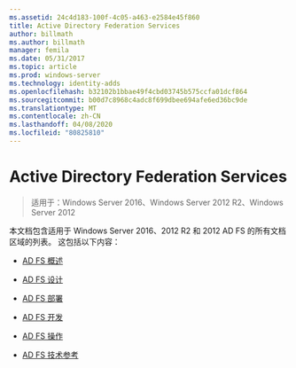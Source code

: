 ```yaml
---
ms.assetid: 24c4d183-100f-4c05-a463-e2584e45f860
title: Active Directory Federation Services
author: billmath
ms.author: billmath
manager: femila
ms.date: 05/31/2017
ms.topic: article
ms.prod: windows-server
ms.technology: identity-adds
ms.openlocfilehash: b32102b1bbae49f4cbd03745b575ccfa01dcf864
ms.sourcegitcommit: b00d7c8968c4adc8f699dbee694afe6ed36bc9de
ms.translationtype: MT
ms.contentlocale: zh-CN
ms.lasthandoff: 04/08/2020
ms.locfileid: "80825810"
---
```

# <a name="active-directory-federation-services"></a>Active Directory Federation Services

>适用于：Windows Server 2016、Windows Server 2012 R2、Windows Server 2012 
  
本文档包含适用于 Windows Server 2016、2012 R2 和 2012 AD FS 的所有文档区域的列表。  这包括以下内容：  
  
* [AD FS 概述](ad-fs/AD-FS-2016-Overview.md)

* [AD FS 设计](ad-fs/AD-FS-Design.md)
  
* [AD FS 部署](ad-fs/AD-FS-Deployment.md)  
  
* [AD FS 开发](ad-fs/AD-FS-Development.md)  
  
* [AD FS 操作](ad-fs/AD-FS-2016-Operations.md)

* [AD FS 技术参考](ad-fs/AD-FS-Technical-Reference.md)


